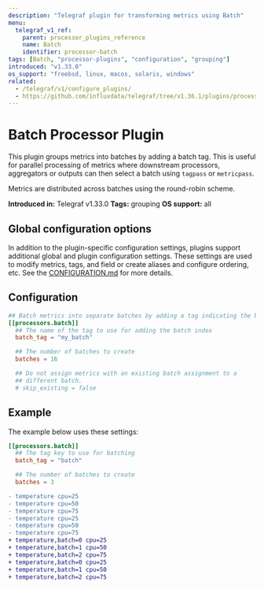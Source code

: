 ```yaml
---
description: "Telegraf plugin for transforming metrics using Batch"
menu:
  telegraf_v1_ref:
    parent: processor_plugins_reference
    name: Batch
    identifier: processor-batch
tags: [Batch, "processor-plugins", "configuration", "grouping"]
introduced: "v1.33.0"
os_support: "freebsd, linux, macos, solaris, windows"
related:
  - /telegraf/v1/configure_plugins/
  - https://github.com/influxdata/telegraf/tree/v1.36.1/plugins/processors/batch/README.md, Batch Plugin Source
---
```


# Batch Processor Plugin

This plugin groups metrics into batches by adding a batch tag. This is useful
for parallel processing of metrics where downstream processors, aggregators or
outputs can then select a batch using `tagpass` or `metricpass`.

Metrics are distributed across batches using the round-robin scheme.

**Introduced in:** Telegraf v1.33.0
**Tags:** grouping
**OS support:** all

## Global configuration options <!-- @/docs/includes/plugin_config.md -->

In addition to the plugin-specific configuration settings, plugins support
additional global and plugin configuration settings. These settings are used to
modify metrics, tags, and field or create aliases and configure ordering, etc.
See the [CONFIGURATION.md](/telegraf/v1/configuration/#plugins) for more details.

[CONFIGURATION.md]: ../../../docs/CONFIGURATION.md#plugins

## Configuration

```toml @sample.conf
## Batch metrics into separate batches by adding a tag indicating the batch index.
[[processors.batch]]
  ## The name of the tag to use for adding the batch index
  batch_tag = "my_batch"

  ## The number of batches to create
  batches = 16

  ## Do not assign metrics with an existing batch assignment to a
  ## different batch.
  # skip_existing = false
```

## Example

The example below uses these settings:

```toml
[[processors.batch]]
  ## The tag key to use for batching
  batch_tag = "batch"

  ## The number of batches to create
  batches = 3
```

```diff
- temperature cpu=25
- temperature cpu=50
- temperature cpu=75
- temperature cpu=25
- temperature cpu=50
- temperature cpu=75
+ temperature,batch=0 cpu=25
+ temperature,batch=1 cpu=50
+ temperature,batch=2 cpu=75
+ temperature,batch=0 cpu=25
+ temperature,batch=1 cpu=50
+ temperature,batch=2 cpu=75
```
